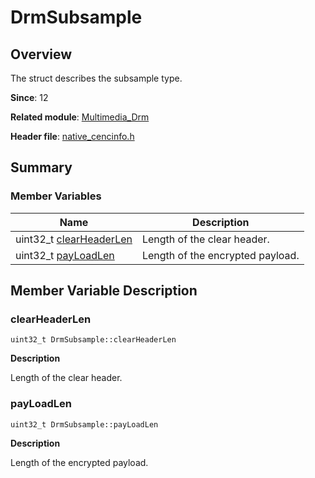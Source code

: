 # DrmSubsample


## Overview

The struct describes the subsample type.

**Since**: 12

**Related module**: [Multimedia_Drm](_multimedia___drm.md)

**Header file**: [native_cencinfo.h](native__cencinfo_8h.md)


## Summary


### Member Variables

| Name| Description| 
| -------- | -------- |
| uint32_t [clearHeaderLen](#clearheaderlen) | Length of the clear header. | 
| uint32_t [payLoadLen](#payloadlen) | Length of the encrypted payload. | 


## Member Variable Description


### clearHeaderLen

```
uint32_t DrmSubsample::clearHeaderLen
```
**Description**

Length of the clear header.


### payLoadLen

```
uint32_t DrmSubsample::payLoadLen
```
**Description**

Length of the encrypted payload.
